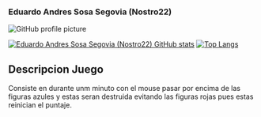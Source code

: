 ### Eduardo Andres Sosa Segovia (Nostro22)

![GitHub profile picture](https://github.com/nostro22.png)


  [![Eduardo Andres Sosa Segovia (Nostro22) GitHub stats](https://github-readme-stats.vercel.app/api?username=nostro22&show_icons=true&theme=dark)](https://github.com/nostro22/github-readme-stats)
[![Top Langs](https://github-readme-stats.vercel.app/api/top-langs/?username=nostro22&hide_progress=true&theme=dark)](https://github.com/nostro22/github-readme-stats)

## Descripcion Juego
Consiste en durante unm minuto con el mouse pasar por encima de las figuras azules y estas seran destruida evitando las figuras rojas pues estas reinician el puntaje.

